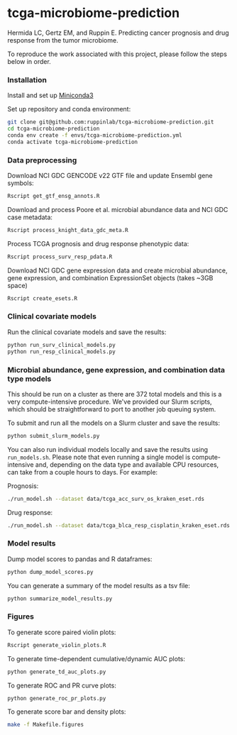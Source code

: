 # tcga-microbiome-prediction

Hermida LC, Gertz EM, and Ruppin E. Predicting cancer prognosis and drug response from the tumor microbiome.

To reproduce the work associated with this project, please follow the steps
below in order.

### Installation

Install and set up [Miniconda3](https://docs.conda.io/en/latest/miniconda.html)

Set up repository and conda environment:

```bash
git clone git@github.com:ruppinlab/tcga-microbiome-prediction.git
cd tcga-microbiome-prediction
conda env create -f envs/tcga-microbiome-prediction.yml
conda activate tcga-microbiome-prediction
```

### Data preprocessing

Download NCI GDC GENCODE v22 GTF file and update Ensembl gene symbols:

```bash
Rscript get_gtf_ensg_annots.R
```

Download and process Poore et al. microbial abundance data and NCI GDC case metadata:

```bash
Rscript process_knight_data_gdc_meta.R
```

Process TCGA prognosis and drug response phenotypic data:

```bash
Rscript process_surv_resp_pdata.R
```

Download NCI GDC gene expression data and create microbial abundance, gene expression,
and combination ExpressionSet objects (takes ~3GB space)

```bash
Rscript create_esets.R
```

### Clinical covariate models

Run the clinical covariate models and save the results:

```bash
python run_surv_clinical_models.py
python run_resp_clinical_models.py
```

### Microbial abundance, gene expression, and combination data type models

This should be run on a cluster as there are 372 total models and this is a
very compute-intensive procedure. We've provided our Slurm scripts, which
should be straightforward to port to another job queuing system.

To submit and run all the models on a Slurm cluster and save the results:

```bash
python submit_slurm_models.py
```

You can also run individual models locally and save the results using
`run_models.sh`.  Please note that even running a single model is
compute-intensive and, depending on the data type and available CPU resources,
can take from a couple hours to days. For example:

Prognosis:

```bash
./run_model.sh --dataset data/tcga_acc_surv_os_kraken_eset.rds
```

Drug response:

```bash
./run_model.sh --dataset data/tcga_blca_resp_cisplatin_kraken_eset.rds
```

### Model results

Dump model scores to pandas and R dataframes:

```bash
python dump_model_scores.py
```

You can generate a summary of the model results as a tsv file:

```bash
python summarize_model_results.py
```

### Figures

To generate score paired violin plots:

```bash
Rscript generate_violin_plots.R
```

To generate time-dependent cumulative/dynamic AUC plots:

```bash
python generate_td_auc_plots.py
```

To generate ROC and PR curve plots:

```bash
python generate_roc_pr_plots.py
```

To generate score bar and density plots:

```bash
make -f Makefile.figures
```
